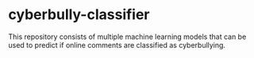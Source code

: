 # cyberbully-classifier

This repository consists of multiple machine learning models that can be used to predict if online comments are classified as cyberbullying.

